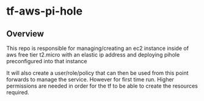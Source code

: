 # tf-aws-pi-hole

## Overview

This repo is responsible for managing/creating an ec2 instance inside of aws free tier t2.micro with an elastic ip address and deploying pihole preconfigured into that instance

It will also create a user/role/policy that can then be used from this point forwards to manage the service. However for first time run. Higher permissions are needed in order for the tf to be able to create the resources required.
